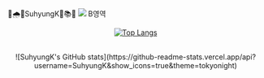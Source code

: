 <div style="display: inline-block">
👑🌧️🌊SuhyungK🌈📚🎵
<img src="https://img.shields.io/badge/Python-FFD43B?style=flat-square&logo=Python&logoColor=#306998"/>
</div>
<div style="display: inline-block">
B영역
</div>


<div align="center">

[![Top Langs](https://github-readme-stats.vercel.app/api/top-langs/?username=SuhyungK&layout=compact)](https://github.com/SuhyungK/github-readme-stats)
  <br><br>

</div>

</div>
<div align="center">
![SuhyungK's GitHub stats](https://github-readme-stats.vercel.app/api?username=SuhyungK&show_icons=true&theme=tokyonight)
</div>
